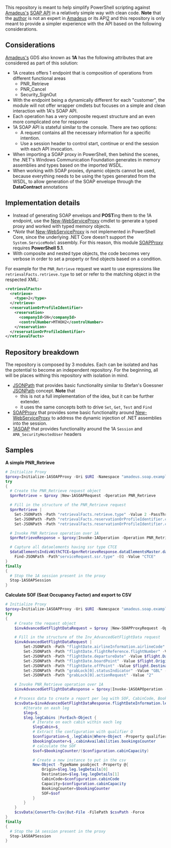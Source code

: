 This repository is meant to help simplify PowerShell scripting against [Amadeus's][1] [SOAP API][2] in a relatively simple way with clean code.
**Note** that the [author](@Sarafian) is not an expert in [Amadeus][1] or its API[2] and this repository is only meant to provide a simpler experience with the API based on the following considerations.

## Considerations

[Amadeus's][1] GDS also known as **1A** has the following attributes that are considered as part of this solution:
- 1A creates offers 1 endpoint that is composition of operations from different functional areas
  - PNR_Retrieve
  - PNR_Cancel
  - Security_SignOut
- With the endpoint being a dynamically different for each "customer", the module will not offer wrapper cmdlets but focuses on a simple and clean interaction with 1A's SOAP API.
- Each operation has a very composite request structure and an even more complicated one for response
- 1A SOAP API is stateful similar to the console. There are two options:
  - A request contains all the necessary information for a specific intention.
  - Use a session header to control start, continue or end the session with each API invocation.
- When importing a SOAP proxy in PowerShell, then behind the scenes, the .NET's Windows Communication Foundation generates in memory assemblies and types based on the imported WSDL.
- When working with SOAP proxies, dynamic objects cannot be used, because everything needs to be using the types generated from the WSDL, to allow generation of the SOAP envelope through the **DataContract** annotations

## Implementation details

- Instead of generating SOAP envelops and **POST**ing them to the 1A endpoint, use the [New-WebServiceProxy][7] cmdlet to generate a typed proxy and worked with typed memory objects.
- **Note* that [New-WebServiceProxy][7] is not implemented in PowerShell Core, since the underlying .NET Core doesn't support the `System.ServiceModel` assembly. For this reason, this module [SOAPProxy][4] requires **PowerShell 5.1**.
- With composite and nested type objects, the code becomes very verbose in order to set a property or find objects based on a condition.

For example for the `PNR_Retrieve` request we want to use expressions like `retrievalFacts.retrieve.type` to set or refer to the matching object in the respected XML:

```xml
<retrievalFacts>
  <retrieve>
    <type>2</type>
  </retrieve>
  <reservationOrProfileIdentifier>
    <reservation>
      <companyId>SN</companyId>
      <controlNumber>MTHOH2</controlNumber>
    </reservation>
  </reservationOrProfileIdentifier>
</retrievalFacts>
```

## Repository breakdown

The repository is composed by 3 modules. Each can be isolated and has the potential to become an independent repository. For the beginning, all will be places withing this repository with isolation in mind.

- [JSONPath][3] that provides basic functionality similar to Stefan's Goessner [JSONPath][6] concept. **Note** that 
  - this is not a full implementation of the idea, but it can be further extender.
  - it uses the same concepts both to drive `Set`, `Get`, `Test` and `Find`
- [SOAPProxy][4] that provides some basic functionality around [New-WebServiceProxy][7] to address the dynamic injection of .NET assemblies into the session. 
- [1ASOAP][5] that provides functionality around the 1A `Session` and `AMA_SecurityHostedUser` headers

## Samples

**A simple PNR_Retrieve**
```powershell
# Initialize Proxy
$proxy=Initialize-1ASOAPProxy -Uri $URI -Namespace "amadeus.soap.example" -AsDefault -PassThru
try
{
  # Create the PNR_Retrieve request object	
  $pnrRetrieve = $proxy |New-1ASOAPRequest -Operation PNR_Retrieve

  # Fill in the structure of the PNR_Retrieve request
  $pnrRetrieve |
    Set-JSONPath -Path "retrievalFacts.retrieve.type" -Value 2 -PassThru |
    Set-JSONPath -Path "retrievalFacts.reservationOrProfileIdentifier.companyId" -Value "SN" -PassThru |
    Set-JSONPath -Path "retrievalFacts.reservationOrProfileIdentifier.controlNumber" -Value $pnr

  # Invoke PNR_Retrieve operation over 1A  
  $pnrRetrieveResponse = $proxy|Invoke-1AOperation -Operation PNR_Retrieve -Parameter $pnrRetrieve

  # Capture all dataelements having ssr type CTCE
  $dataElementsIndivWithCTCE=$pnrRetrieveResponse.dataElementsMaster.dataElementsIndiv | 
    Find-JSONPath -Path"serviceRequest.ssr.type" -EQ -Value "CTCE"
}
finally
{
  # Stop the 1A session present in the proxy
  Stop-1ASOAPSession
}
```

**Calculate SOF (Seat Occupancy Factor) and export to CSV**
```powershell
# Initialize Proxy
$proxy=Initialize-1ASOAPProxy -Uri $URI -Namespace "amadeus.soap.example" -AsDefault -PassThru
try
{
	# Create the request object
	$invAdvancedGetFlightDataRequest = $proxy |New-SOAPProxyRequest -Operation Inv_AdvancedGetFlightData

	# Fill in the structure of the Inv_AdvancedGetFlightData request
	$invAdvancedGetFlightDataRequest |
		Set-JSONPath -Path "flightDate.airlineInformation.airlineCode" -Value "SN" -PassThru |
		Set-JSONPath -Path "flightDate.flightReference.flightNumber" -Value $flight.Number -PassThru |
		Set-JSONPath -Path "flightDate.departureDate" -Value $flight.Date -PassThru |
		Set-JSONPath -Path "flightDate.boardPoint" -Value $flight.Origin -PassThru |
		Set-JSONPath -Path "flightDate.offPoint" -Value $flight.Destination -PassThru |
		Set-JSONPath -Path "grabLock[0].statusIndicator" -Value "GBL" -PassThru |
		Set-JSONPath -Path "grabLock[0].actionRequest" -Value "2"

	# Invoke PNR_Retrieve operation over 1A  
	$invAdvancedGetFlightDataResponse = $proxy|Invoke-1ASOAPOperation -Operation Inv_AdvancedGetFlightData -Parameter $invAdvancedGetFlightDataRequest

	# Process data to create a report per leg with SOF, CabinCode, BookingCounter and Capacity
	$csvData=$invAdvancedGetFlightDataResponse.flightDateInformation.legs |ForEach-Object {
		#Iterate on eash leg
		$leg=$_
		$leg.legCabins |ForEach-Object {
			# Iterate on each cabin within each leg
			$legCabin=$_
			# Extract the configuration with qualifier O
			$configuration=$_.legCabin|Where-Object -Property qualifier -EQ "O"
			$bookingCounter=$_.cabinAvailabilities.bookingsCounter
			# calculate the SOF
			$sof=$bookingCounter/($configuration.cabinCapacity)

			# Create a new instance to put in the csv
			New-Object -TypeName psobject -Property @{
				Origin=$leg.leg.legDetails[0]
				Destination=$leg.leg.legDetails[1]
				CabinCode=$configuration.cabinCode
				Capacity=$configuration.cabinCapacity
				BookingCounter=$bookingCounter
				SOF=$sof
			}
		}
	}
	$csvData|ConvertTo-Csv|Out-File -FilePath $csvPath -Force
}
finally
{
  # Stop the 1A session present in the proxy
  Stop-1ASOAPSession
}
```



[1]: https://www.amadeus.com
[2]: https://developers.amadeus.com/enterprise
[3]: Source/JSONPath/README.md
[4]: Source/SOAPProxy/README.md
[5]: Source/1ASOAP/README.md
[6]: https://goessner.net/articles/JsonPath/
[7]: https://docs.microsoft.com/en-us/powershell/module/microsoft.powershell.management/new-webserviceproxy?view=powershell-5.1

